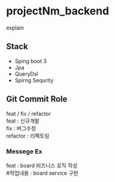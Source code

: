 # projectNm_backend
explain

## Stack
- Sping boot 3
- Jpa
- QueryDsl
- Spirng Sequrity



## Git Commit Role
feat / fix / refactor  
feat : 신규개발  
fix : 버그수정  
refactor : 리펙토링   

### Messege Ex  
feat : board 비즈니스 로직 작성  
#작업내용 : board service 구현  

